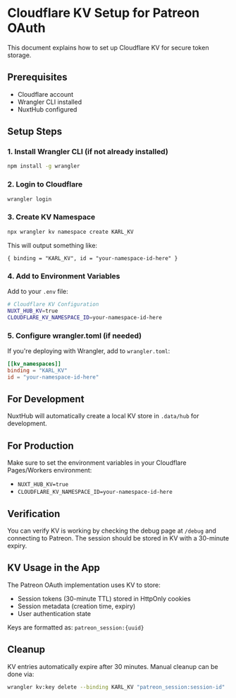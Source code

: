 # Cloudflare KV Setup for Patreon OAuth

This document explains how to set up Cloudflare KV for secure token storage.

## Prerequisites

- Cloudflare account
- Wrangler CLI installed
- NuxtHub configured

## Setup Steps

### 1. Install Wrangler CLI (if not already installed)
```bash
npm install -g wrangler
```

### 2. Login to Cloudflare
```bash
wrangler login
```

### 3. Create KV Namespace
```bash
npx wrangler kv namespace create KARL_KV
```

This will output something like:
```
{ binding = "KARL_KV", id = "your-namespace-id-here" }
```

### 4. Add to Environment Variables

Add to your `.env` file:
```bash
# Cloudflare KV Configuration
NUXT_HUB_KV=true
CLOUDFLARE_KV_NAMESPACE_ID=your-namespace-id-here
```

### 5. Configure wrangler.toml (if needed)

If you're deploying with Wrangler, add to `wrangler.toml`:
```toml
[[kv_namespaces]]
binding = "KARL_KV"
id = "your-namespace-id-here"
```

## For Development

NuxtHub will automatically create a local KV store in `.data/hub` for development.

## For Production

Make sure to set the environment variables in your Cloudflare Pages/Workers environment:
- `NUXT_HUB_KV=true`
- `CLOUDFLARE_KV_NAMESPACE_ID=your-namespace-id-here`

## Verification

You can verify KV is working by checking the debug page at `/debug` and connecting to Patreon. The session should be stored in KV with a 30-minute expiry.

## KV Usage in the App

The Patreon OAuth implementation uses KV to store:
- Session tokens (30-minute TTL) stored in HttpOnly cookies
- Session metadata (creation time, expiry)
- User authentication state

Keys are formatted as: `patreon_session:{uuid}`

## Cleanup

KV entries automatically expire after 30 minutes. Manual cleanup can be done via:
```bash
wrangler kv:key delete --binding KARL_KV "patreon_session:session-id"
```